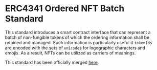# ERC4341 Ordered NFT Batch Standard
This standard introduces a smart contract interface that can represent a batch
of non-fungible tokens of which the ordering information shall be retained and
managed. Such information is particularly useful if `tokenId`s are encoded with
the sets of `unicode`s for logographic characters and emojis. As a result, NFTs
can be utilized as carriers of meanings.

This standard has been officially merged [here](https://eips.ethereum.org/EIPS/eip-4341).
